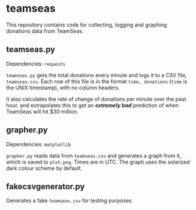 # teamseas

This repository contains code for collecting, logging and graphing donations data from TeamSeas.

## teamseas.py
Dependencies: `requests`

`teamseas.py` gets the total donations every minute and logs it to a CSV file, `teamseas.csv`.
Each row of this file is in the format `time, donations` (`time` is the UNIX timestamp), with no column headers.

It also calculates the rate of change of donations per minute over the past hour, and extrapolates this to get an ***extremely bad*** prediction of when TeamSeas will hit $30 million.

## grapher.py
Dependencies: `matplotlib`

`grapher.py` reads data from `teamseas.csv` and generates a graph from it, which is saved to `plot.png`. Times are in UTC.
The graph uses the solarized dark colour scheme by default.

## fakecsvgenerator.py
Generates a fake `teamseas.csv` for testing purposes.
